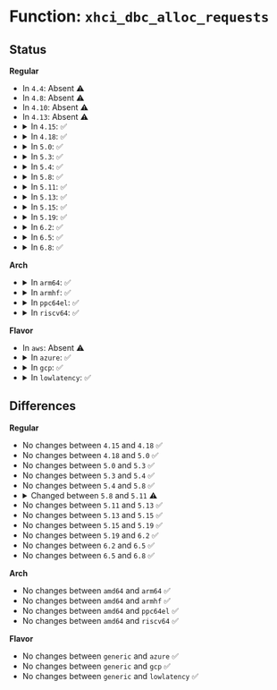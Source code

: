 # Function: <code>xhci_dbc_alloc_requests</code>

## Status
<b>Regular</b>
<ul>
<li>
In <code>4.4</code>: Absent ⚠️
</li>
<li>
In <code>4.8</code>: Absent ⚠️
</li>
<li>
In <code>4.10</code>: Absent ⚠️
</li>
<li>
In <code>4.13</code>: Absent ⚠️
</li>
<li>
<details>
<summary>In <code>4.15</code>: ✅</summary>

```c
int xhci_dbc_alloc_requests(struct dbc_ep *dep, struct list_head *head, void (*fn)(struct xhci_hcd *, struct dbc_request *));
```

**Collision:** Unique Static

**Inline:** No

**Transformation:** False

**Instances:**

```
In drivers/usb/host/xhci-dbgtty.c (ffffffff81774a60)
Location: drivers/usb/host/xhci-dbgtty.c:132
Inline: False
Direct callers:
  - drivers/usb/host/xhci-dbgtty.c:xhci_dbc_tty_register_device
  - drivers/usb/host/xhci-dbgtty.c:xhci_dbc_tty_register_device
```
**Symbols:**

```
ffffffff81774a60-ffffffff81774b11: xhci_dbc_alloc_requests (STB_LOCAL)
```
</details>
</li>
<li>
<details>
<summary>In <code>4.18</code>: ✅</summary>

```c
int xhci_dbc_alloc_requests(struct dbc_ep *dep, struct list_head *head, void (*fn)(struct xhci_hcd *, struct dbc_request *));
```

**Collision:** Unique Static

**Inline:** No

**Transformation:** False

**Instances:**

```
In drivers/usb/host/xhci-dbgtty.c (ffffffff817b4d20)
Location: drivers/usb/host/xhci-dbgtty.c:135
Inline: False
Direct callers:
  - drivers/usb/host/xhci-dbgtty.c:xhci_dbc_tty_register_device
  - drivers/usb/host/xhci-dbgtty.c:xhci_dbc_tty_register_device
```
**Symbols:**

```
ffffffff817b4d20-ffffffff817b4dd1: xhci_dbc_alloc_requests (STB_LOCAL)
```
</details>
</li>
<li>
<details>
<summary>In <code>5.0</code>: ✅</summary>

```c
int xhci_dbc_alloc_requests(struct dbc_ep *dep, struct list_head *head, void (*fn)(struct xhci_hcd *, struct dbc_request *));
```

**Collision:** Unique Static

**Inline:** No

**Transformation:** False

**Instances:**

```
In drivers/usb/host/xhci-dbgtty.c (ffffffff817db270)
Location: drivers/usb/host/xhci-dbgtty.c:135
Inline: False
Direct callers:
  - drivers/usb/host/xhci-dbgtty.c:xhci_dbc_tty_register_device
  - drivers/usb/host/xhci-dbgtty.c:xhci_dbc_tty_register_device
```
**Symbols:**

```
ffffffff817db270-ffffffff817db321: xhci_dbc_alloc_requests (STB_LOCAL)
```
</details>
</li>
<li>
<details>
<summary>In <code>5.3</code>: ✅</summary>

```c
int xhci_dbc_alloc_requests(struct dbc_ep *dep, struct list_head *head, void (*fn)(struct xhci_hcd *, struct dbc_request *));
```

**Collision:** Unique Static

**Inline:** No

**Transformation:** False

**Instances:**

```
In drivers/usb/host/xhci-dbgtty.c (ffffffff8181bc80)
Location: drivers/usb/host/xhci-dbgtty.c:135
Inline: False
Direct callers:
  - drivers/usb/host/xhci-dbgtty.c:xhci_dbc_tty_register_device
  - drivers/usb/host/xhci-dbgtty.c:xhci_dbc_tty_register_device
```
**Symbols:**

```
ffffffff8181bc80-ffffffff8181bd33: xhci_dbc_alloc_requests (STB_LOCAL)
```
</details>
</li>
<li>
<details>
<summary>In <code>5.4</code>: ✅</summary>

```c
int xhci_dbc_alloc_requests(struct dbc_ep *dep, struct list_head *head, void (*fn)(struct xhci_hcd *, struct dbc_request *));
```

**Collision:** Unique Static

**Inline:** No

**Transformation:** False

**Instances:**

```
In drivers/usb/host/xhci-dbgtty.c (ffffffff8184d050)
Location: drivers/usb/host/xhci-dbgtty.c:135
Inline: False
Direct callers:
  - drivers/usb/host/xhci-dbgtty.c:xhci_dbc_tty_register_device
  - drivers/usb/host/xhci-dbgtty.c:xhci_dbc_tty_register_device
```
**Symbols:**

```
ffffffff8184d050-ffffffff8184d0fc: xhci_dbc_alloc_requests (STB_LOCAL)
```
</details>
</li>
<li>
<details>
<summary>In <code>5.8</code>: ✅</summary>

```c
int xhci_dbc_alloc_requests(struct dbc_ep *dep, struct list_head *head, void (*fn)(struct xhci_hcd *, struct dbc_request *));
```

**Collision:** Unique Static

**Inline:** No

**Transformation:** False

**Instances:**

```
In drivers/usb/host/xhci-dbgtty.c (ffffffff8191f840)
Location: drivers/usb/host/xhci-dbgtty.c:135
Inline: False
Direct callers:
  - drivers/usb/host/xhci-dbgtty.c:xhci_dbc_tty_register_device
  - drivers/usb/host/xhci-dbgtty.c:xhci_dbc_tty_register_device
```
**Symbols:**

```
ffffffff8191f840-ffffffff8191f8ec: xhci_dbc_alloc_requests (STB_LOCAL)
```
</details>
</li>
<li>
<details>
<summary>In <code>5.11</code>: ✅</summary>

```c
int xhci_dbc_alloc_requests(struct xhci_dbc *dbc, unsigned int direction, struct list_head *head, void (*fn)(struct xhci_dbc *, struct dbc_request *));
```

**Collision:** Unique Static

**Inline:** No

**Transformation:** False

**Instances:**

```
In drivers/usb/host/xhci-dbgtty.c (ffffffff81926ce0)
Location: drivers/usb/host/xhci-dbgtty.c:143
Inline: False
Direct callers:
  - drivers/usb/host/xhci-dbgtty.c:xhci_dbc_tty_register_device
  - drivers/usb/host/xhci-dbgtty.c:xhci_dbc_tty_register_device
```
**Symbols:**

```
ffffffff81926ce0-ffffffff81926d97: xhci_dbc_alloc_requests (STB_LOCAL)
```
</details>
</li>
<li>
<details>
<summary>In <code>5.13</code>: ✅</summary>

```c
int xhci_dbc_alloc_requests(struct xhci_dbc *dbc, unsigned int direction, struct list_head *head, void (*fn)(struct xhci_dbc *, struct dbc_request *));
```

**Collision:** Unique Static

**Inline:** No

**Transformation:** False

**Instances:**

```
In drivers/usb/host/xhci-dbgtty.c (ffffffff8190a3c0)
Location: drivers/usb/host/xhci-dbgtty.c:143
Inline: False
Direct callers:
  - drivers/usb/host/xhci-dbgtty.c:xhci_dbc_tty_register_device
  - drivers/usb/host/xhci-dbgtty.c:xhci_dbc_tty_register_device
```
**Symbols:**

```
ffffffff8190a3c0-ffffffff8190a477: xhci_dbc_alloc_requests (STB_LOCAL)
```
</details>
</li>
<li>
<details>
<summary>In <code>5.15</code>: ✅</summary>

```c
int xhci_dbc_alloc_requests(struct xhci_dbc *dbc, unsigned int direction, struct list_head *head, void (*fn)(struct xhci_dbc *, struct dbc_request *));
```

**Collision:** Unique Static

**Inline:** No

**Transformation:** False

**Instances:**

```
In drivers/usb/host/xhci-dbgtty.c (ffffffff819aac10)
Location: drivers/usb/host/xhci-dbgtty.c:143
Inline: False
Direct callers:
  - drivers/usb/host/xhci-dbgtty.c:xhci_dbc_tty_register_device
  - drivers/usb/host/xhci-dbgtty.c:xhci_dbc_tty_register_device
```
**Symbols:**

```
ffffffff819aac10-ffffffff819aacc7: xhci_dbc_alloc_requests (STB_LOCAL)
```
</details>
</li>
<li>
<details>
<summary>In <code>5.19</code>: ✅</summary>

```c
int xhci_dbc_alloc_requests(struct xhci_dbc *dbc, unsigned int direction, struct list_head *head, void (*fn)(struct xhci_dbc *, struct dbc_request *));
```

**Collision:** Unique Static

**Inline:** No

**Transformation:** False

**Instances:**

```
In drivers/usb/host/xhci-dbgtty.c (ffffffff81b09170)
Location: drivers/usb/host/xhci-dbgtty.c:143
Inline: False
Direct callers:
  - drivers/usb/host/xhci-dbgtty.c:xhci_dbc_tty_register_device
  - drivers/usb/host/xhci-dbgtty.c:xhci_dbc_tty_register_device
```
**Symbols:**

```
ffffffff81b09170-ffffffff81b0922f: xhci_dbc_alloc_requests (STB_LOCAL)
```
</details>
</li>
<li>
<details>
<summary>In <code>6.2</code>: ✅</summary>

```c
int xhci_dbc_alloc_requests(struct xhci_dbc *dbc, unsigned int direction, struct list_head *head, void (*fn)(struct xhci_dbc *, struct dbc_request *));
```

**Collision:** Unique Static

**Inline:** No

**Transformation:** False

**Instances:**

```
In drivers/usb/host/xhci-dbgtty.c (ffffffff81c98e90)
Location: drivers/usb/host/xhci-dbgtty.c:143
Inline: False
Direct callers:
  - drivers/usb/host/xhci-dbgtty.c:xhci_dbc_tty_register_device
  - drivers/usb/host/xhci-dbgtty.c:xhci_dbc_tty_register_device
```
**Symbols:**

```
ffffffff81c98e90-ffffffff81c98f4f: xhci_dbc_alloc_requests (STB_LOCAL)
```
</details>
</li>
<li>
<details>
<summary>In <code>6.5</code>: ✅</summary>

```c
int xhci_dbc_alloc_requests(struct xhci_dbc *dbc, unsigned int direction, struct list_head *head, void (*fn)(struct xhci_dbc *, struct dbc_request *));
```

**Collision:** Unique Static

**Inline:** No

**Transformation:** False

**Instances:**

```
In drivers/usb/host/xhci-dbgtty.c (ffffffff81d00240)
Location: drivers/usb/host/xhci-dbgtty.c:143
Inline: False
Direct callers:
  - drivers/usb/host/xhci-dbgtty.c:xhci_dbc_tty_register_device
  - drivers/usb/host/xhci-dbgtty.c:xhci_dbc_tty_register_device
```
**Symbols:**

```
ffffffff81d00240-ffffffff81d002ff: xhci_dbc_alloc_requests (STB_LOCAL)
```
</details>
</li>
<li>
<details>
<summary>In <code>6.8</code>: ✅</summary>

```c
int xhci_dbc_alloc_requests(struct xhci_dbc *dbc, unsigned int direction, struct list_head *head, void (*fn)(struct xhci_dbc *, struct dbc_request *));
```

**Collision:** Unique Static

**Inline:** No

**Transformation:** False

**Instances:**

```
In drivers/usb/host/xhci-dbgtty.c (ffffffff81db5cf0)
Location: drivers/usb/host/xhci-dbgtty.c:143
Inline: False
Direct callers:
  - drivers/usb/host/xhci-dbgtty.c:xhci_dbc_tty_register_device
  - drivers/usb/host/xhci-dbgtty.c:xhci_dbc_tty_register_device
```
**Symbols:**

```
ffffffff81db5cf0-ffffffff81db5de4: xhci_dbc_alloc_requests (STB_LOCAL)
```
</details>
</li>
</ul>
<b>Arch</b>
<ul>
<li>
<details>
<summary>In <code>arm64</code>: ✅</summary>

```c
int xhci_dbc_alloc_requests(struct dbc_ep *dep, struct list_head *head, void (*fn)(struct xhci_hcd *, struct dbc_request *));
```

**Collision:** Unique Static

**Inline:** No

**Transformation:** False

**Instances:**

```
In drivers/usb/host/xhci-dbgtty.c (ffff800010a8c290)
Location: drivers/usb/host/xhci-dbgtty.c:135
Inline: False
Direct callers:
  - drivers/usb/host/xhci-dbgtty.c:xhci_dbc_tty_register_device
  - drivers/usb/host/xhci-dbgtty.c:xhci_dbc_tty_register_device
```
**Symbols:**

```
ffff800010a8c290-ffff800010a8c358: xhci_dbc_alloc_requests (STB_LOCAL)
```
</details>
</li>
<li>
<details>
<summary>In <code>armhf</code>: ✅</summary>

```c
int xhci_dbc_alloc_requests(struct dbc_ep *dep, struct list_head *head, void (*fn)(struct xhci_hcd *, struct dbc_request *));
```

**Collision:** Unique Static

**Inline:** No

**Transformation:** False

**Instances:**

```
In drivers/usb/host/xhci-dbgtty.c (c0b5f504)
Location: drivers/usb/host/xhci-dbgtty.c:135
Inline: False
Direct callers:
  - drivers/usb/host/xhci-dbgtty.c:xhci_dbc_tty_register_device
  - drivers/usb/host/xhci-dbgtty.c:xhci_dbc_tty_register_device
```
**Symbols:**

```
c0b5f504-c0b5f5b0: xhci_dbc_alloc_requests (STB_LOCAL)
```
</details>
</li>
<li>
<details>
<summary>In <code>ppc64el</code>: ✅</summary>

```c
int xhci_dbc_alloc_requests(struct dbc_ep *dep, struct list_head *head, void (*fn)(struct xhci_hcd *, struct dbc_request *));
```

**Collision:** Unique Static

**Inline:** No

**Transformation:** False

**Instances:**

```
In drivers/usb/host/xhci-dbgtty.c (c000000000b68a00)
Location: drivers/usb/host/xhci-dbgtty.c:135
Inline: False
Direct callers:
  - drivers/usb/host/xhci-dbgtty.c:xhci_dbc_tty_register_device
  - drivers/usb/host/xhci-dbgtty.c:xhci_dbc_tty_register_device
```
**Symbols:**

```
c000000000b68a00-c000000000b68b10: xhci_dbc_alloc_requests (STB_LOCAL)
```
</details>
</li>
<li>
<details>
<summary>In <code>riscv64</code>: ✅</summary>

```c
int xhci_dbc_alloc_requests(struct dbc_ep *dep, struct list_head *head, void (*fn)(struct xhci_hcd *, struct dbc_request *));
```

**Collision:** Unique Static

**Inline:** No

**Transformation:** False

**Instances:**

```
In drivers/usb/host/xhci-dbgtty.c (ffffffe0006a12a6)
Location: drivers/usb/host/xhci-dbgtty.c:135
Inline: False
Direct callers:
  - drivers/usb/host/xhci-dbgtty.c:xhci_dbc_tty_register_device
  - drivers/usb/host/xhci-dbgtty.c:xhci_dbc_tty_register_device
```
**Symbols:**

```
ffffffe0006a12a6-ffffffe0006a135e: xhci_dbc_alloc_requests (STB_LOCAL)
```
</details>
</li>
</ul>
<b>Flavor</b>
<ul>
<li>
In <code>aws</code>: Absent ⚠️
</li>
<li>
<details>
<summary>In <code>azure</code>: ✅</summary>

```c
int xhci_dbc_alloc_requests(struct dbc_ep *dep, struct list_head *head, void (*fn)(struct xhci_hcd *, struct dbc_request *));
```

**Collision:** Unique Static

**Inline:** No

**Transformation:** False

**Instances:**

```
In drivers/usb/host/xhci-dbgtty.c (ffffffff817ca5a0)
Location: drivers/usb/host/xhci-dbgtty.c:135
Inline: False
Direct callers:
  - drivers/usb/host/xhci-dbgtty.c:xhci_dbc_tty_register_device
  - drivers/usb/host/xhci-dbgtty.c:xhci_dbc_tty_register_device
```
**Symbols:**

```
ffffffff817ca5a0-ffffffff817ca64c: xhci_dbc_alloc_requests (STB_LOCAL)
```
</details>
</li>
<li>
<details>
<summary>In <code>gcp</code>: ✅</summary>

```c
int xhci_dbc_alloc_requests(struct dbc_ep *dep, struct list_head *head, void (*fn)(struct xhci_hcd *, struct dbc_request *));
```

**Collision:** Unique Static

**Inline:** No

**Transformation:** False

**Instances:**

```
In drivers/usb/host/xhci-dbgtty.c (ffffffff81841ed0)
Location: drivers/usb/host/xhci-dbgtty.c:135
Inline: False
Direct callers:
  - drivers/usb/host/xhci-dbgtty.c:xhci_dbc_tty_register_device
  - drivers/usb/host/xhci-dbgtty.c:xhci_dbc_tty_register_device
```
**Symbols:**

```
ffffffff81841ed0-ffffffff81841f7c: xhci_dbc_alloc_requests (STB_LOCAL)
```
</details>
</li>
<li>
<details>
<summary>In <code>lowlatency</code>: ✅</summary>

```c
int xhci_dbc_alloc_requests(struct dbc_ep *dep, struct list_head *head, void (*fn)(struct xhci_hcd *, struct dbc_request *));
```

**Collision:** Unique Static

**Inline:** No

**Transformation:** False

**Instances:**

```
In drivers/usb/host/xhci-dbgtty.c (ffffffff8185c750)
Location: drivers/usb/host/xhci-dbgtty.c:135
Inline: False
Direct callers:
  - drivers/usb/host/xhci-dbgtty.c:xhci_dbc_tty_register_device
  - drivers/usb/host/xhci-dbgtty.c:xhci_dbc_tty_register_device
```
**Symbols:**

```
ffffffff8185c750-ffffffff8185c7fc: xhci_dbc_alloc_requests (STB_LOCAL)
```
</details>
</li>
</ul>

## Differences
<b>Regular</b>
<ul>
<li>
No changes between <code>4.15</code> and <code>4.18</code> ✅
</li>
<li>
No changes between <code>4.18</code> and <code>5.0</code> ✅
</li>
<li>
No changes between <code>5.0</code> and <code>5.3</code> ✅
</li>
<li>
No changes between <code>5.3</code> and <code>5.4</code> ✅
</li>
<li>
No changes between <code>5.4</code> and <code>5.8</code> ✅
</li>
<li>
<details>
<summary>Changed between <code>5.8</code> and <code>5.11</code> ⚠️</summary>
<ul>
<li>
<b>Param added. </b>
<code>struct xhci_dbc *dbc</code>
</li>
<li>
<b>Param added. </b>
<code>unsigned int direction</code>
</li>
<li>
<b>Param removed. </b>
<code>struct dbc_ep *dep</code>
</li>
<li>
<b>Param reordered. </b>
<code>dep, head, fn</code> ➡️ <code>dbc, direction, head, fn</code>
</li>
<li>
<b>Param type changed. </b>
<code>void (*fn)(struct xhci_hcd *, struct dbc_request *)</code> ➡️ <code>void (*fn)(struct xhci_dbc *, struct dbc_request *)</code>
</li>
</ul>
</details>
</li>
<li>
No changes between <code>5.11</code> and <code>5.13</code> ✅
</li>
<li>
No changes between <code>5.13</code> and <code>5.15</code> ✅
</li>
<li>
No changes between <code>5.15</code> and <code>5.19</code> ✅
</li>
<li>
No changes between <code>5.19</code> and <code>6.2</code> ✅
</li>
<li>
No changes between <code>6.2</code> and <code>6.5</code> ✅
</li>
<li>
No changes between <code>6.5</code> and <code>6.8</code> ✅
</li>
</ul>
<b>Arch</b>
<ul>
<li>
No changes between <code>amd64</code> and <code>arm64</code> ✅
</li>
<li>
No changes between <code>amd64</code> and <code>armhf</code> ✅
</li>
<li>
No changes between <code>amd64</code> and <code>ppc64el</code> ✅
</li>
<li>
No changes between <code>amd64</code> and <code>riscv64</code> ✅
</li>
</ul>
<b>Flavor</b>
<ul>
<li>
No changes between <code>generic</code> and <code>azure</code> ✅
</li>
<li>
No changes between <code>generic</code> and <code>gcp</code> ✅
</li>
<li>
No changes between <code>generic</code> and <code>lowlatency</code> ✅
</li>
</ul>
